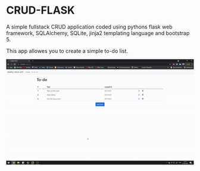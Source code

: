 # CRUD-FLASK
A simple fullstack CRUD application coded using pythons flask web framework, SQLAlchemy, SQLite, jinja2 templating language and bootstrap 5. 

This app allowes you to create a simple to-do list.

![Alt Text](imgs/CRUD_APP_ALL.gif)
